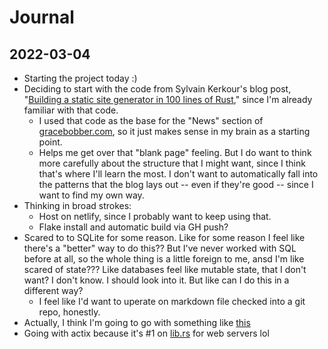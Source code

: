 # Journal

## 2022-03-04
- Starting the project today :)
- Deciding to start with the code from Sylvain Kerkour's blog post, "[Building a static site generator in 100 lines of Rust](https://kerkour.com/rust-static-site-generator)," since I'm already familiar with that code.
    - I used that code as the base for the "News" section of [gracebobber.com](https://github.com/ajaxbits/grace-bobber-web), so it just makes sense in my brain as a starting point. 
    - Helps me get over that "blank page" feeling. But I do want to think more carefully about the structure that I might want, since I think that's where I'll learn the most. I don't want to automatically fall into the patterns that the blog lays out -- even if they're good -- since I want to find my own way.
- Thinking in broad strokes:
    - Host on netlify, since I probably want to keep using that.
    - Flake install and automatic build via GH push?
- Scared to to SQLite for some reason. Like for some reason I feel like there's a "better" way to do this?? But I've never worked with SQL before at all, so the whole thing is a little foreign to me, ansd I'm like scared of state??? Like databases feel like mutable state, that I don't want? I don't know. I should look into it. But like can I do this in a different way?
    - I feel like I'd want to uperate on markdown file checked into a git repo, honestly.
- Actually, I think I'm going to go with something like [this](https://github.com/actix/examples/blob/master/basics/basics/src/main.rs)
- Going with actix because it's #1 on [lib.rs](https://lib.rs) for web servers lol
